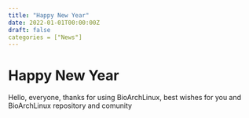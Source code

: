 ```yaml
---
title: "Happy New Year"
date: 2022-01-01T00:00:00Z
draft: false
categories = ["News"]
---
```


# Happy New Year

Hello, everyone, thanks for using BioArchLinux, best wishes for you and BioArchLinux repository and comunity

